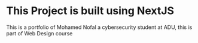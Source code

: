 # This Project is built using NextJS 

This is a portfolio of Mohamed Nofal a cybersecurity student at ADU, this is part of Web Design course 